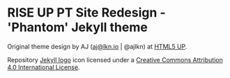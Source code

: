 # RISE UP PT Site Redesign - 'Phantom' Jekyll theme


Original theme design by AJ (aj@lkn.io | @ajlkn) at [HTML5 UP](https://html5up.net/).

Repository [Jekyll logo](https://github.com/jekyll/brand) icon licensed under a [Creative Commons Attribution 4.0 International License](http://choosealicense.com/licenses/cc-by-4.0/).
